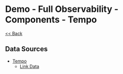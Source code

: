# Demo - Full Observability - Components - Tempo

[<< Back](../README.md)

## Data Sources

- [Tempo](https://grafana.com/docs/grafana/next/datasources/tempo/configure-tempo-data-source/#configure-the-tempo-data-source)
  - [Link Data](https://grafana.com/docs/grafana/next/datasources/tempo/configure-tempo-data-source/#provision-the-data-source)
